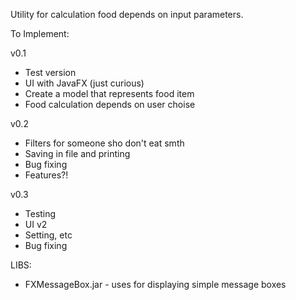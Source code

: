 Utility for calculation food depends on input parameters.

To Implement:

v0.1
- Test version
- UI with JavaFX (just curious)
- Create a model that represents food item
- Food calculation depends on user choise

v0.2
- Filters for someone sho don't eat smth
- Saving in file and printing
- Bug fixing
- Features?!

v0.3
- Testing
- UI v2
- Setting, etc
- Bug fixing


LIBS:

- FXMessageBox.jar - uses for displaying simple message boxes